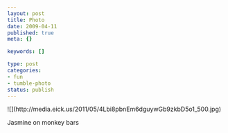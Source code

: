 ```yaml
--- 
layout: post
title: Photo
date: 2009-04-11
published: true
meta: {}

keywords: []

type: post
categories: 
- fun
- tumble-photo
status: publish
---
```

<div class="figure">            ![](http://media.eick.us/2011/05/4Lbi8pbnEm6dguywGb9zkbD5o1_500.jpg)        </div>

Jasmine on monkey bars

